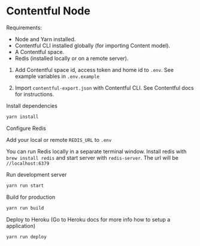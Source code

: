 # Contentful Node

Requirements:

- Node and Yarn installed.
- Contentful CLI installed globally (for importing Content model).
- A Contentful space.
- Redis (installed locally or on a remote server).

1. Add Contentful space id, access token and home id to `.env`. See example variables in `.env.example`

2. Import `contentful-export.json` with Contentful CLI. See Contentful docs for instructions.

Install dependencies

```bash
yarn install
```

Configure Redis

Add your local or remote `REDIS_URL` to `.env`

You can run Redis locally in a separate terminal window. Install redis with `brew install redis` and start server with `redis-server`. The url will be `//localhost:6379`

Run development server

```bash
yarn run start
```

Build for production

```bash
yarn run build
```

Deploy to Heroku (Go to Heroku docs for more info how to setup a application)

```bash
yarn run deploy
```
